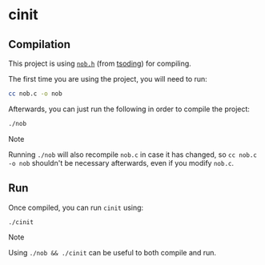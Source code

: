 # cinit

## Compilation

This project is using [`nob.h`](https://github.com/tsoding/nob.h) (from [tsoding](https://github.com/tsoding)) for compiling.

The first time you are using the project, you will need to run:

```bash
cc nob.c -o nob
```

Afterwards, you can just run the following in order to compile the project:

```bash
./nob
```

> [!NOTE]
> Running `./nob` will also recompile `nob.c` in case it has changed, so `cc nob.c -o nob` shouldn't be necessary afterwards, even if you modify `nob.c`.

## Run

Once compiled, you can run `cinit` using:

```bash
./cinit
```

> [!NOTE]
> Using `./nob && ./cinit` can be useful to both compile and run.
